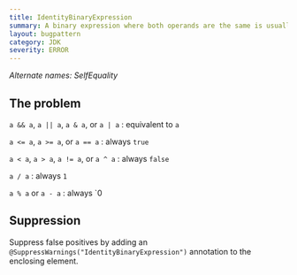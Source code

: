 ```yaml
---
title: IdentityBinaryExpression
summary: A binary expression where both operands are the same is usually incorrect.
layout: bugpattern
category: JDK
severity: ERROR
---
```


<!--
*** AUTO-GENERATED, DO NOT MODIFY ***
To make changes, edit the @BugPattern annotation or the explanation in docs/bugpattern.
-->

_Alternate names: SelfEquality_

## The problem
`a && a`, `a || a`, `a & a`, or `a | a`
:   equivalent to `a`

`a <= a`, `a >= a`, or `a == a`
:   always `true`

`a < a`, `a > a`, `a != a`, or `a ^ a`
:   always `false`

`a / a`
:   always `1`

`a % a` or `a - a`
:   always `0

## Suppression
Suppress false positives by adding an `@SuppressWarnings("IdentityBinaryExpression")` annotation to the enclosing element.
